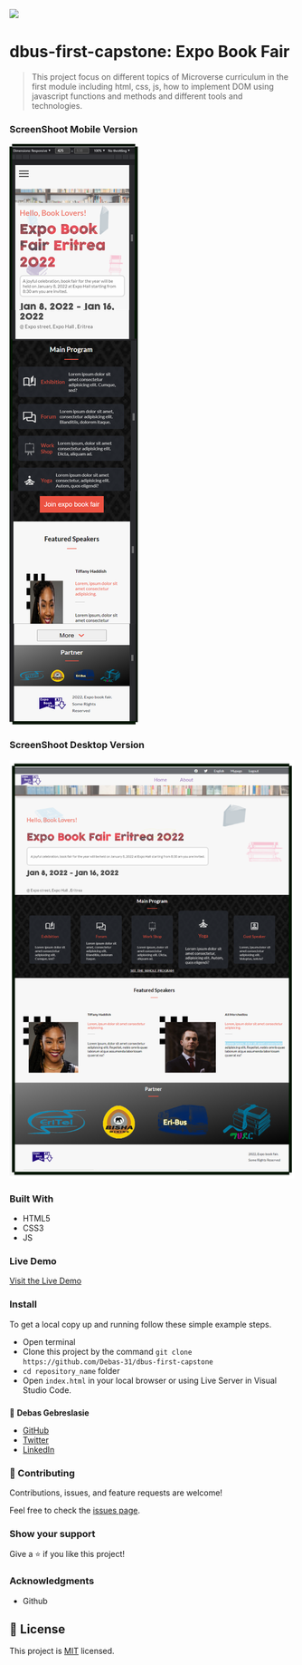 ![](https://img.shields.io/badge/Microverse-blueviolet)

# dbus-first-capstone: Expo Book Fair

>This project focus on different topics of Microverse curriculum in the first module including html, css, js, how to implement DOM using javascript functions and methods and different tools and technologies.

### ScreenShoot Mobile Version
![screenshot](./Asset/screenShot/mobile-screenShot-capstone.png)

### ScreenShoot Desktop Version
![screenshot](./Asset/screenShot/Desktop-screenShot-capstone.png)



### Built With

- HTML5
- CSS3
- JS

### Live Demo

[Visit the Live Demo](https://debas-31.github.io/dbus-first-capstone/)

### Install

To get a local copy up and running follow these simple example steps.
- Open terminal
- Clone this project by the command `git clone https://github.com/Debas-31/dbus-first-capstone`
- `cd repository_name` folder
- Open `index.html` in your local browser or using Live Server in Visual Studio Code.
### 

👤 **Debas Gebreslasie**

- [GitHub](https://github.com/Debas-31)
- [Twitter](https://twitter.com/DEBSH76956492)
- [LinkedIn](https://www.linkedin.com/in/debas-gebrengus)


### 🤝 Contributing

Contributions, issues, and feature requests are welcome!

Feel free to check the [issues page](https://github.com/Debas-31/dbus-first-capstone/issues).

### Show your support

Give a ⭐️ if you like this project!

### Acknowledgments
- Github

## 📝 License

This project is [MIT](https://github.com/Debas-31/dbus-first-capstone/blob/my-first-capstone-project/MIT.md) licensed.
